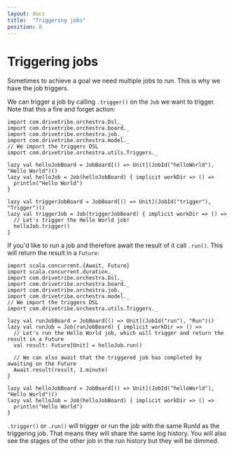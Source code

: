 ```yaml
---
layout: docs
title:  "Triggering jobs"
position: 8
---
```


# Triggering jobs

Sometimes to achieve a goal we need multiple jobs to run. This is why we have the job triggers.

We can trigger a job by calling `.trigger()` on the `Job` we want to trigger. Note that this a fire and forget
action:
```tut:silent
import com.drivetribe.orchestra.Dsl._
import com.drivetribe.orchestra.board._
import com.drivetribe.orchestra.job._
import com.drivetribe.orchestra.model._
// We import the triggers DSL
import com.drivetribe.orchestra.utils.Triggers._

lazy val helloJobBoard = JobBoard[() => Unit](JobId("helloWorld"), "Hello World")()
lazy val helloJob = Job(helloJobBoard) { implicit workDir => () =>
  println("Hello World")
}

lazy val triggerJobBoard = JobBoard[() => Unit](JobId("trigger"), "Trigger")()
lazy val triggerJob = Job(triggerJobBoard) { implicit workDir => () =>
  // Let's trigger the Hello World job!
  helloJob.trigger()
}
```

If you'd like to run a job and therefore await the result of it call `.run()`. This will return the result in a
`Future`:
```tut:silent
import scala.concurrent.{Await, Future}
import scala.concurrent.duration._
import com.drivetribe.orchestra.Dsl._
import com.drivetribe.orchestra.board._
import com.drivetribe.orchestra.job._
import com.drivetribe.orchestra.model._
// We import the triggers DSL
import com.drivetribe.orchestra.utils.Triggers._

lazy val runJobBoard = JobBoard[() => Unit](JobId("run"), "Run")()
lazy val runJob = Job(runJobBoard) { implicit workDir => () =>
  // Let's run the Hello World job, which will trigger and return the result in a Future
  val result: Future[Unit] = helloJob.run()

  // We can also await that the triggered job has completed by awaiting on the Future
  Await.result(result, 1.minute)
}

lazy val helloJobBoard = JobBoard[() => Unit](JobId("helloWorld"), "Hello World")()
lazy val helloJob = Job(helloJobBoard) { implicit workDir => () =>
  println("Hello World")
}
```

`.trigger()` or `.run()` will trigger or run the job with the same RunId as the triggering job. That means they will
share the same log history. You will also see the stages of the other job in the run history but they will be dimmed.
